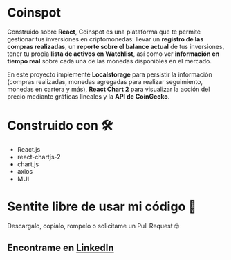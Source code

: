 # Coinspot 
Construido sobre **React**, Coinspot es una plataforma que te permite gestionar tus inversiones en criptomonedas: llevar un **registro de las compras realizadas**, un **reporte sobre el balance actual** de tus inversiones, tener tu propia **lista de activos en Watchlist**, así como ver **información en tiempo real** sobre cada una de las monedas disponibles en el mercado.

En este proyecto implementé **Localstorage** para persistir la información (compras realizadas, monedas agregadas para realizar seguimiento, monedas en cartera y más), **React Chart 2** para visualizar la acción del precio mediante gráficas lineales y la **API de CoinGecko**.

# Construido con 🛠️
- React.js
- react-chartjs-2
- chart.js
- axios
- MUI

# Sentite libre de usar mi código 🙌
Descargalo, copialo, rompelo o solicitame un Pull Request 🤓

## Encontrame en [LinkedIn](https://www.linkedin.com/in/matias-peressutti/ "LinkedIn")

